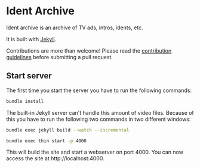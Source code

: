 # Ident Archive

Ident archive is an archive of TV ads, intros, idents, etc.

It is built with [Jekyll](https://jekyllrb.com/).

Contributions are more than welcome! Please read the [contribution guidelines](CONTRIBUTING.md) before submitting a pull request.

## Start server

The first time you start the server you have to run the following commands:

```bash
bundle install
```

The built-in Jekyll server can't handle this amount of video files. Because of this you have to run the following two commands in two different windows:

```bash
bundle exec jekyll build --watch --incremental
```

```bash
bundle exec thin start -p 4000
```

This will build the site and start a webserver on port 4000. You can now access the site at http://localhost:4000.

